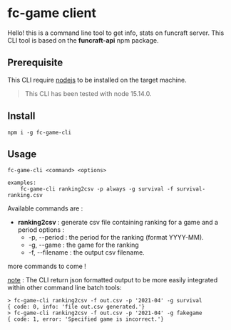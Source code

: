 # fc-game client

Hello! this is a command line tool to get info, stats on funcraft server.
This CLI tool is based on the **funcraft-api** npm package.

## Prerequisite

This CLI require [nodejs](https://nodejs.org/en/download/) to be installed on the target machine.
   > This CLI has been tested with node 15.14.0.

## Install
    npm i -g fc-game-cli

## Usage
    fc-game-cli <command> <options>
    
    examples:
        fc-game-cli ranking2csv -p always -g survival -f survival-ranking.csv

Available commands are :
*   **ranking2csv** : generate csv file containing ranking for a game and a period
    options :
    *   -p, --period <period> : the period for the ranking (format YYYY-MM).
    *   -g, --game <game> : the game for the ranking
    *   -f, --filename <filename> : the output csv filename.
   
   more commands to come !

<u>note</u> : The CLI return json formatted output to be more easily integrated within other command line batch tools:

    > fc-game-cli ranking2csv -f out.csv -p '2021-04' -g survival
    { code: 0, info: 'file out.csv generated.'}
    > fc-game-cli ranking2csv -f out.csv -p '2021-04' -g fakegame
    { code: 1, error: 'Specified game is incorrect.'}